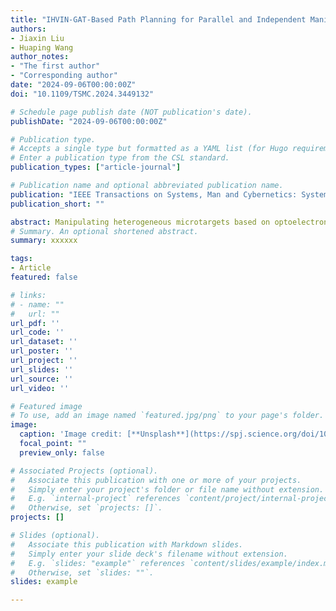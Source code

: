 ```yaml
---
title: "IHVIN-GAT-Based Path Planning for Parallel and Independent Manipulation of Heterogeneous Microtargets via OETs in Unstructured Environments"
authors:
- Jiaxin Liu
- Huaping Wang
author_notes:
- "The first author"
- "Corresponding author"
date: "2024-09-06T00:00:00Z"
doi: "10.1109/TSMC.2024.3449132"

# Schedule page publish date (NOT publication's date).
publishDate: "2024-09-06T00:00:00Z"

# Publication type.
# Accepts a single type but formatted as a YAML list (for Hugo requirements).
# Enter a publication type from the CSL standard.
publication_types: ["article-journal"]

# Publication name and optional abbreviated publication name.
publication: "IEEE Transactions on Systems, Man and Cybernetics: System. "
publication_short: ""

abstract: Manipulating heterogeneous microtargets based on optoelectronic tweezers (OETs) to construct micropatterns with specific distribution and ordered arrangement enables recapitulating the spatial architecture of cells in native tissues, and has significant potential in tissue regeneration, medical diagnostics, and cell behavior research. However, the uncertain disturbances in liquid environment, collision risk, and electrokinetic interference in OETs system can cause microtargets to deviate from the safe and controlled state, especially for manipulation tasks with heterogeneous microtargets. Here, we propose an improved hierarchical value iteration network (IHVIN)-GAT-based path planning method for parallel manipulation of heterogeneous microtargets with independent control, integrating goal assignment, feature extraction, and decentralized decision-making. The Kuhn–Munkres-based goal assignment model periodically modifies the matching relationship between microtargets and goal positions to reduce the task complexity. High-order features involving path planning are extracted by an IHVIN model, and then selectively aggregated and convolved through GAT to yield real-time locomotion strategies for all microtargets. For the issues of constraint variability and system heterogeneity, discrete locomotion constraints are developed through analysis of escape mechanism, then embedded into modeling procedures and converted to heterogeneous edge weights in graph domain. The simulation and experimental results demonstrate the desired performance of the IHVIN-GAT model in high timeliness, high strategy quality, and compatibility for microtarget number, where up to 20 microtargets from three categories are parallel manipulated within 16 s to form arbitrary micropatterns recapitulating microscale architecture of cells in native tissues. We anticipate that our method will contribute to construct more biomimetic microstructures with heterogeneous cells for biomedical applications in the future.
# Summary. An optional shortened abstract.
summary: xxxxxx

tags:
- Article
featured: false

# links:
# - name: ""
#   url: ""
url_pdf: ''
url_code: ''
url_dataset: ''
url_poster: ''
url_project: ''
url_slides: ''
url_source: ''
url_video: ''

# Featured image
# To use, add an image named `featured.jpg/png` to your page's folder. 
image:
  caption: 'Image credit: [**Unsplash**](https://spj.science.org/doi/10.34133/research.0414#F1)'
  focal_point: ""
  preview_only: false

# Associated Projects (optional).
#   Associate this publication with one or more of your projects.
#   Simply enter your project's folder or file name without extension.
#   E.g. `internal-project` references `content/project/internal-project/index.md`.
#   Otherwise, set `projects: []`.
projects: []

# Slides (optional).
#   Associate this publication with Markdown slides.
#   Simply enter your slide deck's filename without extension.
#   E.g. `slides: "example"` references `content/slides/example/index.md`.
#   Otherwise, set `slides: ""`.
slides: example

---
```


<!-- {{% callout note %}}
Click the *Cite* button above to demo the feature to enable visitors to import publication metadata into their reference management software.
{{% /callout %}}

{{% callout note %}}
Create your slides in Markdown - click the *Slides* button to check out the example.
{{% /callout %}}

Add the publication's **full text** or **supplementary notes** here. You can use rich formatting such as including [code, math, and images](https://docs.hugoblox.com/content/writing-markdown-latex/). -->
